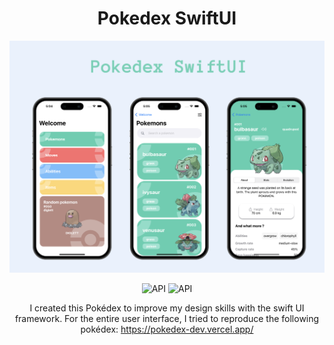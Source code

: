<h1 align="center">Pokedex SwiftUI</h1>


<p align="center">
<img src="/Images/banner.png"/>
</p>

<p align="center">
  <img alt="API" src="https://img.shields.io/badge/language-swift-orange"/>
<img alt="API" src="https://img.shields.io/badge/UI%20framework-SwiftUI-orange"/> 

  
</p>

<p align="center">  
I created this Pokédex to improve my design skills with the swift UI framework. For the entire user interface, I tried to reproduce the following pokédex: <a href="https://pokedex-dev.vercel.app/">https://pokedex-dev.vercel.app/</a>
</p>
</br>


